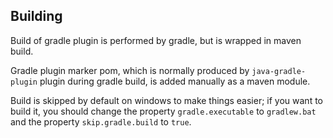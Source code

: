 ## Building
Build of gradle plugin is performed by gradle, but is wrapped in maven build.

Gradle plugin marker pom, which is normally produced by `java-gradle-plugin` plugin during gradle build,
is added manually as a maven module.

Build is skipped by default on windows to make things easier; if you want to build it, you should change
the property `gradle.executable` to `gradlew.bat` and the property `skip.gradle.build` to `true`.